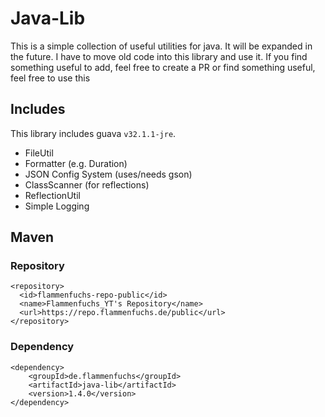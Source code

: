 # Java-Lib
This is a simple collection of useful utilities for java.
It will be expanded in the future. I have to move old code into this library and use it. If you find something useful to add, feel free to create a PR or find something useful, feel free to use this

## Includes
This library includes guava `v32.1.1-jre`.

- FileUtil
- Formatter (e.g. Duration)
- JSON Config System (uses/needs gson)
- ClassScanner (for reflections)
- ReflectionUtil
- Simple Logging

## Maven
### Repository
````
<repository>
  <id>flammenfuchs-repo-public</id>
  <name>Flammenfuchs_YT's Repository</name>
  <url>https://repo.flammenfuchs.de/public</url>
</repository>
````
### Dependency
````
<dependency>
    <groupId>de.flammenfuchs</groupId>
    <artifactId>java-lib</artifactId>
    <version>1.4.0</version>
</dependency>
````
